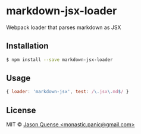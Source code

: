 # markdown-jsx-loader

Webpack loader that parses markdown as JSX

## Installation

```sh
$ npm install --save markdown-jsx-loader
```

## Usage

```js
{ loader: 'markdown-jsx', test: /\.jsx\.md$/ }
```
## License

MIT © [Jason Quense &lt;monastic.panic@gmail.com&gt;]()
